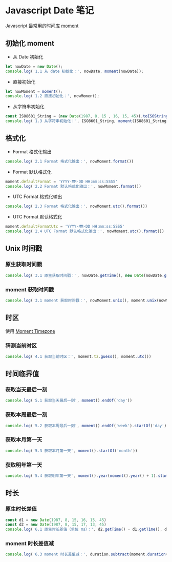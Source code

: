 # Javascript Date 笔记


Javascript 最常用的时间库 [moment](https://github.com/moment/moment)

## 初始化 moment

- 从 Date 初始化

``` javascript
let nowDate = new Date();
console.log('1.1 从 date 初始化：', nowDate, moment(nowDate));
```

- 直接初始化

``` javascript
let nowMoment = moment();
console.log('1.2 直接初始化：', nowMoment);
```

- 从字符串初始化

``` javascript
const ISO8601_String = (new Date(1987, 8, 15 , 16, 15, 45)).toISOString();
console.log('1.3 从字符串初始化：', ISO8601_String, moment(ISO8601_String), new Date(Date.parse(ISO8601_String)))
```

## 格式化

- Format 格式化输出

``` javascript
console.log('2.1 Format 格式化输出：', nowMoment.format())
```

- Format 默认格式化

``` javascript
moment.defaultFormat = 'YYYY-MM-DD HH:mm:ss:SSSS'
console.log('2.2 Format 默认格式化输出：', nowMoment.format())
```

- UTC Format 格式化输出

``` javascript
console.log('2.3 Format 格式化输出：', nowMoment.utc().format())
```

- UTC Format 默认格式化

``` javascript
moment.defaultFormatUtc = 'YYYY-MM-DD HH:mm:ss:SSSS'
console.log('2.4 UTC Format 默认格式化输出：', nowMoment.utc().format())
```

## Unix 时间戳

### 原生获取时间戳

``` javascript
console.log('3.1 原生获取时间戳：', nowDate.getTime(), new Date(nowDate.getTime()))
```

### moment 获取时间戳

``` javascript
console.log('3.1 moment 获取时间戳：', nowMoment.unix(), moment.unix(nowMoment.unix()), moment(nowDate.getTime()))
```

## 时区

使用 [Moment Timezone](https://github.com/moment/moment-timezone)

### 猜测当前时区

``` javascript
console.log('4.1 获取当前时区：', moment.tz.guess(), moment.utc())
```

## 时间临界值

### 获取当天最后一刻

``` javascript
console.log('5.1 获取当天最后一刻', moment().endOf('day'))
```

### 获取本周最后一刻

``` javascript
console.log('5.2 获取本周最后一刻', moment().endOf('week').startOf('day'))
```

### 获取本月第一天

``` javascript
console.log('5.3 获取本月第一天', moment().startOf('month'))
```

### 获取明年第一天

``` javascript
console.log('5.4 获取明年第一天', moment().year(moment().year() + 1).startOf('year'))
```

## 时长

### 原生时长差值

``` javascript
const d1 = new Date(1987, 8, 15, 16, 15, 45)
const d2 = new Date(1987, 8, 15, 17, 13, 45)
console.log('6.1 原生时长差值（单位 ms）：', d2.getTime() - d1.getTime(), d1.getTime() - d2.getTime())
```

### moment 时长差值减

``` javascript
console.log('6.3 moment 时长差值减：', duration.subtract(moment.duration(5, 'minute')).asMinutes())
```

